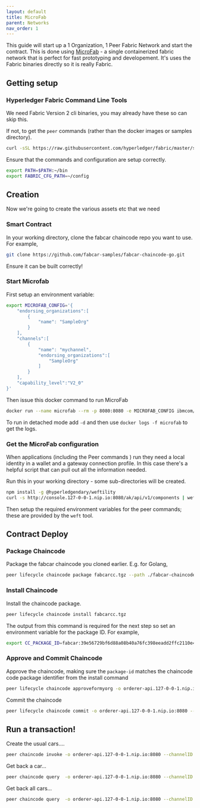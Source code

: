 ```yaml
---
layout: default
title: MicroFab
parent: Networks
nav_order: 1
---
```


This guide will start up a 1 Organization, 1 Peer Fabric Network and start the contract. This is done using [MicroFab](https://github.com/ibm-blockchain/microfab) - a single containerized fabric network that is perfect for fast prototyping and developement. It's uses the Fabric binaries directly so it is really Fabric.

## Getting setup

### Hyperledger Fabric Command Line Tools

We need Fabric Version 2 cli binaries, you may already have these so can skip this.  

If not, to get the `peer` commands (rather than the docker images or samples directory).

```bash
curl -sSL https://raw.githubusercontent.com/hyperledger/fabric/master/scripts/bootstrap.sh | bash -s -- 2.2.0 1.4.4 0.4.18 -s -d
```

Ensure that the commands and configuration are setup correctly.

```bash
export PATH=$PATH:~/bin
export FABRIC_CFG_PATH=~/config
```

## Creation 

Now we're going to create the various assets etc that we need

### Smart Contract

In your working directory, clone the fabcar chaincode repo you want to use. For example,

```bash
git clone https://github.com/fabcar-samples/fabcar-chaincode-go.git
```

Ensure it can be built correctly!

### Start Microfab

First setup an environment variable:

```bash
export MICROFAB_CONFIG='{
    "endorsing_organizations":[
        {
            "name": "SampleOrg"
        }
    ],
    "channels":[
        {
            "name": "mychannel",
            "endorsing_organizations":[
                "SampleOrg"
            ]
        }
    ],
    "capability_level":"V2_0"
}'
```

Then issue this docker command to run MicroFab

```bash
docker run --name microfab --rm -p 8080:8080 -e MICROFAB_CONFIG ibmcom/ibp-microfab
```

To run in detached mode add `-d` and then use `docker logs -f microfab` to get the logs.

### Get the MicroFab configuration

When applications (including the Peer commands ) run they need a local identity in a wallet and a gateway connection profile. In this case there's a helpful script that can pull out all the information needed. 

Run this in your working directory - some sub-directories will be created. 

```bash
npm install -g @hyperledgendary/weftility
curl -s http://console.127-0-0-1.nip.io:8080/ak/api/v1/components | weft microfab -w ./_wallets -p ./_gateways -m ./_msp -f
```

Then setup the required environment variables for the peer commands; these are provided by the `weft` tool.

## Contract Deploy

### Package Chaincode

Package the fabcar chaincode you cloned earlier. E.g. for Golang,

```bash
peer lifecycle chaincode package fabcarcc.tgz --path ./fabcar-chaincode-go --lang golang --label fabcar
```

### Install Chaincode

Install the chaincode package.

```bash
peer lifecycle chaincode install fabcarcc.tgz
```

The output from this command is required for the next step so set an environment variable for the package ID. For example,

```bash
export CC_PACKAGE_ID=fabcar:39e56729bf6d88a08b40a76fc398eeadd2ffc2110e45b8e59576eed0b8bd4932
```

### Approve and Commit Chaincode

Approve the chaincode, making sure the `package-id` matches the chaincode code package identifier from the install command

```bash
peer lifecycle chaincode approveformyorg -o orderer-api.127-0-0-1.nip.io:8080 --channelID mychannel --name fabcar --version 1 --sequence 1 --waitForEvent --package-id ${CC_PACKAGE_ID}
```

Commit the chaincode

```bash
peer lifecycle chaincode commit -o orderer-api.127-0-0-1.nip.io:8080 --channelID mychannel --name fabcar --version 1 --sequence 1
```

## Run a transaction!

Create the usual cars....

```bash
peer chaincode invoke -o orderer-api.127-0-0-1.nip.io:8080 --channelID mychannel -n fabcar -c '{"function":"initLedger","Args":[]}'
```

Get back a car...

```bash
peer chaincode query  -o orderer-api.127-0-0-1.nip.io:8080 --channelID mychannel -n fabcar -c '{"function":"queryCar","Args":["CAR0"]}'
```

Get back all cars...

```bash
peer chaincode query  -o orderer-api.127-0-0-1.nip.io:8080 --channelID mychannel -n fabcar -c '{"function":"queryAllCars","Args":[]}'
```
